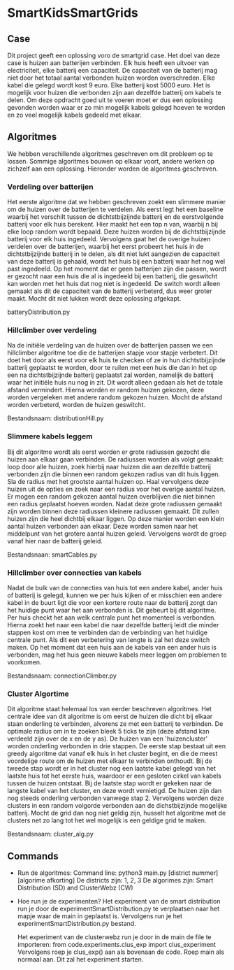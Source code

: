 # SmartKidsSmartGrids

## Case
Dit project geeft een oplossing voro de smartgrid case. Het doel van deze case is huizen aan batterijen verbinden. Elk huis heeft een uitvoer van electriciteit, elke batterij een capaciteit. De capaciteit van de batterij mag niet door het totaal aantal verbonden huizen worden overschreden. Elke kabel die gelegd wordt kost 9 euro. Elke batterij kost 5000 euro. Het is mogelijk voor huizen die verbonden zijn aan dezelfde batterij om kabels te delen. Om deze opdracht goed uit te voeren moet er dus een oplossing gevonden worden waar er zo min mogelijk kabels gelegd hoeven te worden en zo veel mogelijk kabels gedeeld met elkaar.
 
## Algoritmes
We hebben verschillende algoritmes geschreven om dit probleem op te lossen. Sommige algoritmes bouwen op elkaar voort, andere werken op zichzelf aan een oplossing. Hieronder worden de algoritmes geschreven.

### Verdeling over batterijen
Het eerste algoritme dat we hebben geschreven zoekt een slimmere manier om de huizen over de batterijen te verdelen. Als eerst legt het een baseline waarbij het verschilt tussen de dichtstbijzijnde batterij en de eerstvolgende batterij voor elk huis berekent. Hier maakt het een top n van, waarbij n bij elke loop random wordt bepaald. Deze huizen worden bij de dichtstbijzijnde batterij voor elk huis ingedeeld. Vervolgens gaat het de overige huizen verdelen over de batterijen, waarbij het eerst probeert het huis in de dichtstbijzijnde batterij in te delen, als dit niet lukt aangezien de capaciteit van deze batterij is gehaald, wordt het huis bij een batterij waar het nog wel past ingedeeld. Op het moment dat er geen batterijen zijn die passen, wordt er gezocht naar een huis die al is ingedeeld bij een batterij, die geswitcht kan worden met het huis dat nog niet is ingedeeld. De switch wordt alleen gemaakt als dit de capaciteit van de batterij verbeterd, dus weer groter maakt. Mocht dit niet lukken wordt deze oplossing afgekapt. 

batteryDistribution.py

### Hillclimber over verdeling
Na de initiële verdeling van de huizen over de batterijen passen we een hillclimber algoritme toe die de batterijen stapje voor stapje verbetert. Dit doet het door als eerst voor elk huis te checken of ze in hun dichtstbijzijnde batterij geplaatst te worden, door te ruilen met een huis die dan in het op een na dichtstbijzijnde batterij geplaatst zal worden, namelijk de batterij waar het initiële huis nu nog in zit. Dit wordt alleen gedaan als het de totale afstand vermindert. Hierna worden er random huizen gekozen, deze worden vergeleken met andere random gekozen huizen. Mocht de afstand worden verbeterd, worden de huizen geswitcht.

Bestandsnaam: distributionHill.py

### Slimmere kabels leggem
Bij dit algoritme wordt als eerst worden er grote radiussen gezocht die huizen aan elkaar gaan verbinden. De radiussen worden als volgt gemaakt: loop door alle huizen, zoek hierbij naar huizen die aan dezelfde batterij verbonden zijn die binnen een random gekozen radius van dit huis liggen. Sla de radius met het grootste aantal huizen op. Haal vervolgens deze huizen uit de opties en zoek naar een radius voor het overige aantal huizen. Er mogen een random gekozen aantal huizen overblijven die niet binnen een radius geplaatst hoeven worden. Nadat deze grote radiussen gemaakt zijn worden binnen deze radiussen kleinere radiussen gemaakt. Dit zullen huizen zijn die heel dichtbij elkaar liggen. Op deze manier worden een klein aantal huizen verbonden aan elkaar. Deze worden samen naar het middelpunt van het grotere aantal huizen geleid. Vervolgens wordt de groep vanaf hier naar de batterij geleid. 

Bestandsnaan: smartCables.py

### Hillclimber over connecties van kabels
Nadat de bulk van de connecties van huis tot een andere kabel, ander huis of batterij is gelegd, kunnen we per huis kijken of er misschien een andere kabel in de buurt ligt die voor een kortere route naar de batterij zorgt dan het huidige punt waar het aan verbonden is. Dit gebeurt bij dit algoritme. Per huis checkt het aan welk centrale punt het momenteel is verbonden. Hierna zoekt het naar een kabel die naar dezelfde batterij leidt die minder stappen kost om mee te verbinden dan de verbinding van het huidige centrale punt. Als dit een verbetering van lengte is zal het deze switch maken. Op het moment dat een huis aan de kabels van een ander huis is verbonden, mag het huis geen nieuwe kabels meer leggen om problemen te voorkomen.

Bestandsnaam: connectionClimber.py

### Cluster Algortime
Dit algoritme staat helemaal los van eerder beschreven algoritmes. Het centrale idee van dit algoritme is om eerst de huizen die dicht bij elkaar staan onderling te verbinden, alvorens ze met een batterij te verbinden. De optimale radius om in te zoeken bleek 5 ticks te zijn (deze afstand kan verdeeld zijn over de x en de y as). 
De huizen van een 'huizencluster' worden onderling verbonden in drie stappen. De eerste stap bestaat uit een greedy algoritme dat vanaf elk huis in het cluster begint, en die de meest voordelige route om de huizen met elkaar te verbinden onthoudt. Bij de tweede stap wordt er in het cluster nog een laatste kabel gelegd van het laatste huis tot het eerste huis, waardoor er een gesloten cirkel van kabels tussen de huizen ontstaat. Bij de laatste stap wordt er gekeken naar de langste kabel van het cluster, en deze wordt vernietigd. De huizen zijn dan nog steeds onderling verbonden vanwege stap 2. 
Vervolgens worden deze clusters in een random volgorde verbonden aan de dichstbijzijnde mogelijke batterij. Mocht de grid dan nog niet geldig zijn, husselt het algoritme met de clusters net zo lang tot het wel mogelijk is een geldige grid te maken. 

Bestandsnaam: cluster_alg.py

## Commands
- Run de algoritmes:
    Command line: python3 main.py [district nummer] [algorime afkorting]
    De districts zijn: 1, 2, 3
    De algorimes zijn: Smart Distribution (SD) and ClusterWebz (CW)
- Hoe run je de experimenten?
    Het experiment van de smart distribution run je door de experimentSmartDistribution.py te verplaatsen naar het mapje waar de main in geplaatst is. Vervolgens run je het experimentSmartDistribution.py bestand.

    Het experiment van de clusterwebz run je door in de main de file te importeren:
    from code.experiments.clus_exp import clus_experiment
    Vervolgens roep je clus_exp() aan als bovenaan de code. 
    Roep main als normaal aan. Dit zal het experiment starten.
